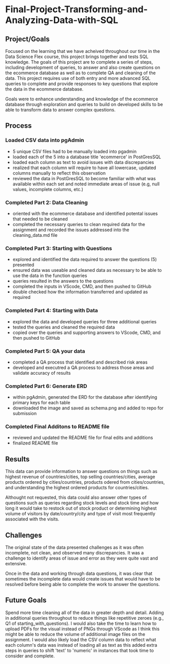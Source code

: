 # Final-Project-Transforming-and-Analyzing-Data-with-SQL

## Project/Goals
Focused on the learning that we have acheived throughout our time in the Data Science Flex course, this project brings together and tests SQL knowledge. The goals of this project are to complete a series of steps, including development of queries, to answer and also create questions on the ecommerce database as well as to complete QA and cleaning of the data. This project requires use of both entry and more advanced SQL queries to complete and provide responses to key questions that explore the data in the ecommerce database. 

Goals were to enhance understanding and knowledge of the ecommerce database through exploration and queries to build on developed skills to be able to transform data to answer complex questions. 


## Process
### Loaded CSV data into pgAdmin
- 5 unique CSV files had to be manually loaded into pgadmin
- loaded each of the 5 into a database title 'ecommerce' in PostGresSQL
- loaded each column as text to avoid issues with data discrepancies 
- realized that each column will require to have all lowercase, updated columns manually to reflect this observation
- reviewed the data in PostGresSQL to become familiar with what was available within each set and noted immediate areas of issue (e.g, null values, incomplete columns, etc.)
### Completed Part 2: Data Cleaning 
- oriented with the ecommerce database and identified potental issues that needed to be cleaned
- completed the necessary queries to clean required data for the assignment and recorded the issues addressed into the cleaning_data.md file
### Completed Part 3: Starting with Questions
- explored and identified the data required to answer the questions (5) presented 
- ensured data was useable and cleaned data as necessary to be able to use the data in the function queries 
- queries resulted in the answers to the questions
- completed the inputs in VScode, CMD, and then pushed to GitHub 
- double checked how the information transferred and updated as required 
### Completed Part 4: Starting with Data
- explored the data and developed queries for three additional queries 
- tested the queries and cleaned the required data
- copied over the queries and supporting answers to VScode, CMD, and then pushed to GitHub
### Completed Part 5: QA your data
- completed a QA process that identified and described risk areas
- developed and executred a QA process to address those areas and validate accuracy of results
### Completed Part 6: Generate ERD 
- within pgAdmin, generated the ERD for the database after identifying primary keys for each table 
- downloaded the image and saved as schema.png and added to repo for submission
### Completed Final Additons to README file 
- reviewed and updated the README file for final edits and additions
- finalized README file 

## Results
This data can provide information to answer questions on things such as highest revenue of countries/cities, top selling countries/cities, average products ordered by cities/countries, products odered from cities/countries, and understanding the highest ordered products for countries/cities. 

Althought not requested, this data could also answer other types of questions such as queries regarding stock levels and stock time and how long it would take to restock out of stock product or determining highest volume of visitors by date/country/city and type of visit most frequently associated with the visits.


## Challenges 
The original state of the data presented challenges as it was often incomplete, not clean, and observed many discrepancies. It was a challenge to identify areas of issue and error as they were quite vast and extensive. 

Once in the data and working through data questions, it was clear that sometimes the incomplete data would create issues that would have to be resolved before being able to complete the work to answer the questions. 


## Future Goals
Spend more time cleaning all of the data in greater depth and detail. Adding in additional queries throughout to reduce things like repetitive zeroes (e.g., Q1 of starting_with_questions). I would also take the time to learn how to upload PDFs for the visual instead of PNGs through VScode as I think this might be able to reduce the volume of additional image files on the assignment. I would also likely load the CSV column data to reflect what each column's data was instead of loading all as text as this added extra steps in queries to shift 'text' to 'numeric' in instances that took time to consider and complete.